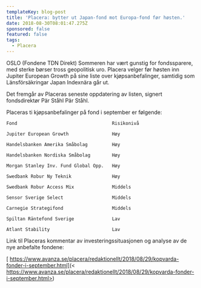 ```yaml
---
templateKey: blog-post
title: 'Placera: bytter ut Japan-fond mot Europa-fond før høsten.'
date: 2018-08-30T08:01:47.275Z
sponsored: false
featured: false
tags:
  - Placera
---
```

OSLO (Fondene TDN Direkt) Sommeren har vært gunstig for fondssparere, med sterke børser tross geopolitisk uro. Placera velger før høsten inn Jupiter European Growth på sine liste over kjøpsanbefalinger, samtidig som Länsförsäkringar Japan Indexnära går ut.

Det fremgår av Placeras seneste oppdatering av listen, signert fondsdirektør Pär Ståhl Pär Ståhl.

Placeras ti kjøpsanbefalinger på fond i september er følgende:

```
Fond                                   Risikonivå                

Jupiter European Growth                Høy                  

Handelsbanken Amerika Småbolag         Høy                   

Handelsbanken Nordiska Småbolag        Høy                  

Morgan Stanley Inv. Fund Global Opp.   Høy                  

Swedbank Robur Ny Teknik               Høy                   

Swedbank Robur Access Mix              Middels                  

Sensor Sverige Select                  Middels                   

Carnegie Strategifond                  Middels                   

Spiltan Räntefond Sverige              Lav                     

Atlant Stability                       Lav       
```

Link til Placeras kommentar av investeringssituasjonen og analyse av de nye anbefalte fondene: 

[ https://www.avanza.se/placera/redaktionellt/2018/08/29/kopvarda-fonder-i-september.html](< https://www.avanza.se/placera/redaktionellt/2018/08/29/kopvarda-fonder-i-september.html>)
